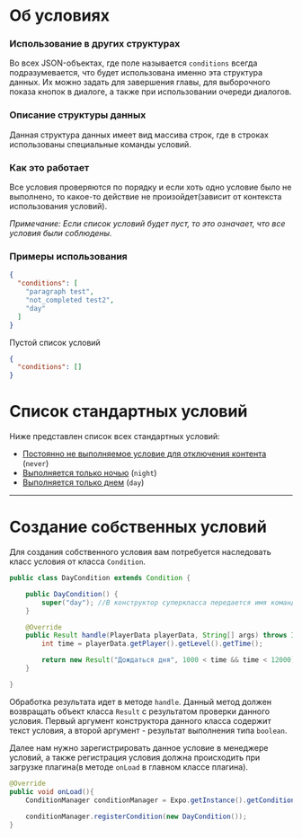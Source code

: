 # Об условиях

### Использование в других структурах
Во всех JSON-объектах, где поле называется `conditions` всегда подразумевается, что будет использована именно эта структура данных. 
Их можно задать для завершения главы, для выборочного показа кнопок в диалоге, а также при использовании очереди диалогов.

### Описание структуры данных
Данная структура данных имеет вид массива строк, где в строках использованы специальные команды условий.

### Как это работает
Все условия проверяются по порядку и если хоть одно условие было не выполнено, то какое-то действие не произойдет(зависит от контекста использования условий).

*Примечание: Если список условий будет пуст, то это означает, что все условия были соблюдены.*

### Примеры использования
```json
{
  "conditions": [
    "paragraph test",
    "not_completed test2",
    "day"
  ]
}
```
Пустой список условий
```json
{
  "conditions": []
}
```

# Список стандартных условий
Ниже представлен список всех стандартных условий:
- [Постоянно не выполняемое условие для отключения контента](never.md) (`never`)
- [Выполняется только ночью](night.md) (`night`)
- [Выполняется только днем](day.md) (`day`)
<!-- [](.md) -->

----------
# Создание собственных условий
Для создания собственного условия вам потребуется наследовать класс условия от класса `Condition`.

```java
public class DayCondition extends Condition {

    public DayCondition() {
        super("day"); //В конструктор суперкласса передается имя команды
    }

    @Override
    public Result handle(PlayerData playerData, String[] args) throws IndexOutOfBoundsException {
        int time = playerData.getPlayer().getLevel().getTime();

        return new Result("Дождаться дня", 1000 < time && time < 12000);
    }

}
```

Обработка результата идет в методе `handle`. Данный метод должен возвращать объект класса `Result` с результатом проверки данного условия.
Первый аргумент конструктора данного класса содержит текст условия, а второй аргумент - результат выполнения типа `boolean`.

Далее нам нужно зарегистрировать данное условие в менеджере условий, а также регистрация условия должна происходить при загрузке плагина(в методе `onLoad` в главном классе плагина).
```java
@Override
public void onLoad(){
    ConditionManager conditionManager = Expo.getInstance().getConditionManager();
    
    conditionManager.registerCondition(new DayCondition());
}
```
